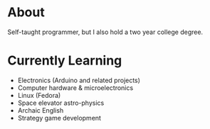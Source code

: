 # About
Self-taught programmer, but I also hold a two year college degree.  

# Currently Learning
- Electronics (Arduino and related projects)  
- Computer hardware & microelectronics  
- Linux (Fedora)  
- Space elevator astro-physics  
- Archaic English  
- Strategy game development  

